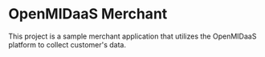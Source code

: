 OpenMIDaaS Merchant
===================

This project is a sample merchant application that utilizes the OpenMIDaaS 
platform to collect customer's data.

